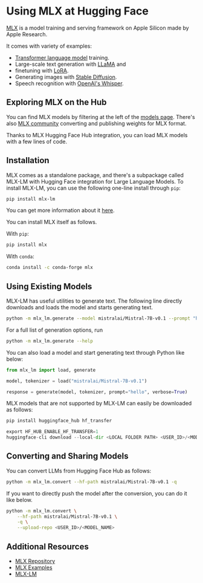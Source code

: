 # Using MLX at Hugging Face

[MLX]([https://github.com/MaartenGr/BERTopic](https://github.com/ml-explore/mlx)) is a model training and serving framework on Apple Silicon made by Apple Research.

It comes with variety of examples:

- [Transformer language model](https://github.com/ml-explore/mlx-examples/tree/main/transformer_lm) training.
- Large-scale text generation with [LLaMA](https://github.com/ml-explore/mlx-examples/tree/main/llms/llama) and
- finetuning with [LoRA](https://github.com/ml-explore/mlx-examples/tree/main/lora).
- Generating images with [Stable Diffusion](https://github.com/ml-explore/mlx-examples/tree/main/stable_diffusion).
- Speech recognition with [OpenAI's Whisper](https://github.com/ml-explore/mlx-examples/tree/main/whisper).


## Exploring MLX on the Hub

You can find MLX models by filtering at the left of the [models page](https://huggingface.co/models?library=mlx&sort=trending).
There's also [MLX community](https://huggingface.co/mlx-community) converting and publishing weights for MLX format.

Thanks to MLX Hugging Face Hub integration, you can load MLX models with a few lines of code. 

## Installation

MLX comes as a standalone package, and there's a subpackage called MLX-LM with Hugging Face integration for Large Language Models.
To install MLX-LM, you can use the following one-line install through `pip`:

```bash
pip install mlx-lm
```

You can get more information about it [here](https://github.com/ml-explore/mlx-examples/blob/main/llms/README.md#generate-text-with-llms-and-mlx). 

You can install MLX itself as follows.

With `pip`:

```bash
pip install mlx
```

With `conda`:

```bash
conda install -c conda-forge mlx
```

## Using Existing Models

MLX-LM has useful utilities to generate text. The following line directly downloads and loads the model and starts generating text.

```bash
python -m mlx_lm.generate --model mistralai/Mistral-7B-v0.1 --prompt "hello"
```

For a full list of generation options, run

```bash
python -m mlx_lm.generate --help
```

You can also load a model and start generating text through Python like below:

```python
from mlx_lm import load, generate

model, tokenizer = load("mistralai/Mistral-7B-v0.1")

response = generate(model, tokenizer, prompt="hello", verbose=True)
```

MLX models that are not supported by MLX-LM can easily be downloaded as follows:

```py
pip install huggingface_hub hf_transfer

export HF_HUB_ENABLE_HF_TRANSFER=1
huggingface-cli download --local-dir <LOCAL FOLDER PATH> <USER_ID>/<MODEL_NAME>
```

## Converting and Sharing Models

You can convert LLMs from Hugging Face Hub as follows: 

```bash
python -m mlx_lm.convert --hf-path mistralai/Mistral-7B-v0.1 -q 
```

If you want to directly push the model after the conversion, you can do it like below. 

```bash
python -m mlx_lm.convert \
    --hf-path mistralai/Mistral-7B-v0.1 \
    -q \
    --upload-repo <USER_ID>/<MODEL_NAME>
```

## Additional Resources

* [MLX Repository](https://github.com/MaartenGr/BERTopic)
* [MLX Examples](https://github.com/ml-explore/mlx-examples/tree/main)
* [MLX-LM](https://github.com/ml-explore/mlx-examples/tree/main/llms/mlx_lm)
